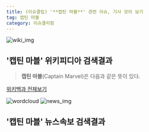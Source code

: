 ```yaml
---
title: (이슈클립) '**캡틴 마블**' 관련 이슈, 기사 모아 보기
tag: 캡틴 마블
category: 이슈클리핑
---
```

![wiki_img](https://user-images.githubusercontent.com/42597476/44503234-41136a80-a6d0-11e8-9071-6fc6418eafe4.png)
## **'**캡틴 마블**'** 위키피디아 검색결과
>**캡틴 마블**(Captain Marvel)은 다음과 같은 뜻이 있다.

<a href="https://ko.wikipedia.org/wiki/캡틴 마블" target="_blank">위키백과 전체보기</a>

![wordcloud](https://s3.ap-northeast-2.amazonaws.com/lyrics101-wordcloud/2018-09-19-1537340638.png)
![news_img](https://user-images.githubusercontent.com/42597476/44507050-1206f400-a6e4-11e8-8d98-7ffbfebb353f.png)
## **'**캡틴 마블**'** 뉴스속보 검색결과

